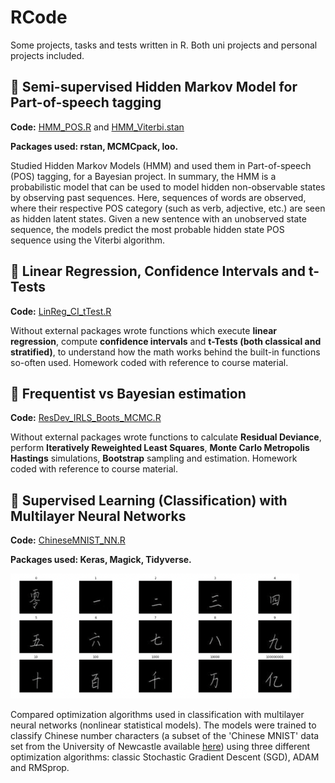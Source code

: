 # RCode
Some projects, tasks and tests written in R. Both uni projects and personal projects included.


## :pushpin: Semi-supervised Hidden Markov Model for Part-of-speech tagging
**Code:** [HMM_POS.R](https://github.com/xiancaicai/RCode/blob/main/HMM_POS.R) and [HMM_Viterbi.stan](https://github.com/xiancaicai/RCode/blob/main/HMM_Viterbi.stan)

**Packages used: rstan, MCMCpack, loo.**

Studied Hidden Markov Models (HMM) and used them in Part-of-speech (POS) tagging, for a Bayesian project. In summary, the HMM is a probabilistic model that can be used to model hidden non-observable states by observing past sequences. Here, sequences of words are observed, where their respective POS category (such as verb, adjective, etc.) are seen as hidden latent states. Given a new sentence with an unobserved state sequence, the models predict the most probable hidden state POS sequence using the Viterbi algorithm.


## :pushpin: Linear Regression, Confidence Intervals and t-Tests
**Code:** [LinReg_CI_tTest.R](https://github.com/xiancaicai/RCode/blob/main/LinReg_CI_tTest.R)

Without external packages wrote functions which execute **linear regression**, compute **confidence intervals** and **t-Tests (both classical and stratified)**, to understand how the math works behind the built-in functions so-often used. Homework coded with reference to course material.

## :pushpin: Frequentist vs Bayesian estimation
**Code:** [ResDev_IRLS_Boots_MCMC.R](https://github.com/xiancaicai/RCode/blob/main/ResDev_IRLS_Boots_MCMC.R)

Without external packages wrote functions to calculate **Residual Deviance**, perform **Iteratively Reweighted Least Squares**, **Monte Carlo Metropolis Hastings** simulations, **Bootstrap** sampling and estimation. Homework coded with reference to course material.

## :pushpin: Supervised Learning (Classification) with Multilayer Neural Networks
**Code:** [ChineseMNIST_NN.R](https://github.com/xiancaicai/RCode/blob/main/ChineseMNIST_NN.R)

**Packages used: Keras, Magick, Tidyverse.**

<img src="chinesemnist.png" height="200">

Compared optimization algorithms used in classification with multilayer neural networks (nonlinear statistical models). The models were trained to classify Chinese number characters (a subset of the 'Chinese MNIST' data set from the University of Newcastle available [here](https://data.ncl.ac.uk/articles/dataset/Handwritten_Chinese_Numbers/10280831/1)) using three different optimization algorithms: classic Stochastic Gradient Descent (SGD), ADAM and RMSprop. 
